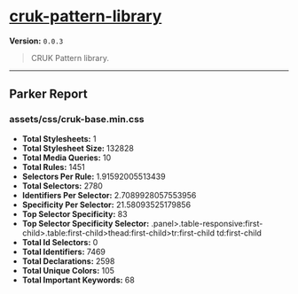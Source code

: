 # [cruk-pattern-library]( https://github.com/CRUKorg/cruk-pattern-library )

**Version:** `0.0.3`

> CRUK Pattern library.

* * *

## Parker Report

### assets/css/cruk-base.min.css

- **Total Stylesheets:** 1
- **Total Stylesheet Size:** 132828
- **Total Media Queries:** 10
- **Total Rules:** 1451
- **Selectors Per Rule:** 1.91592005513439
- **Total Selectors:** 2780
- **Identifiers Per Selector:** 2.7089928057553956
- **Specificity Per Selector:** 21.58093525179856
- **Top Selector Specificity:** 83
- **Top Selector Specificity Selector:** .panel>.table-responsive:first-child>.table:first-child>thead:first-child>tr:first-child td:first-child
- **Total Id Selectors:** 0
- **Total Identifiers:** 7469
- **Total Declarations:** 2598
- **Total Unique Colors:** 105
- **Total Important Keywords:** 68
